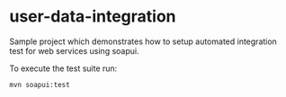 user-data-integration
===========

Sample project which demonstrates how to setup automated integration test for web services using soapui.

To execute the test suite run:

<code>mvn soapui:test</code> 

